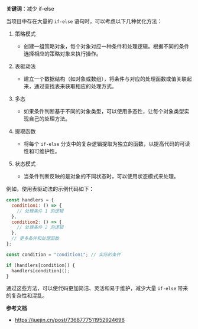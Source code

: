 **关键词**：减少 if-else

当项目中存在大量的 `if-else` 语句时，可以考虑以下几种优化方法：

1. 策略模式

   - 创建一组策略对象，每个对象对应一种条件和处理逻辑。根据不同的条件选择相应的策略对象来执行操作。

2. 表驱动法

   - 建立一个数据结构（如对象或数组），将条件与对应的处理函数或值关联起来，通过查找表来获取相应的处理方式。

3. 多态

   - 如果条件判断基于不同的对象类型，可以使用多态性，让每个对象类型实现自己的处理方法。

4. 提取函数

   - 将每个 `if-else` 分支中的复杂逻辑提取为独立的函数，以提高代码的可读性和可维护性。

5. 状态模式
   - 当条件判断反映的是对象的不同状态时，可以使用状态模式来处理。

例如，使用表驱动法的示例代码如下：

```javascript
const handlers = {
  condition1: () => {
    // 处理条件 1 的逻辑
  },
  condition2: () => {
    // 处理条件 2 的逻辑
  },
  // 更多条件和处理函数
};

const condition = "condition1"; // 实际的条件

if (handlers[condition]) {
  handlers[condition]();
}
```

通过这些方法，可以使代码更加简洁、灵活和易于维护，减少大量 `if-else` 带来的复杂性和混乱。

**参考文档**

- https://juejin.cn/post/7368777511952924698
